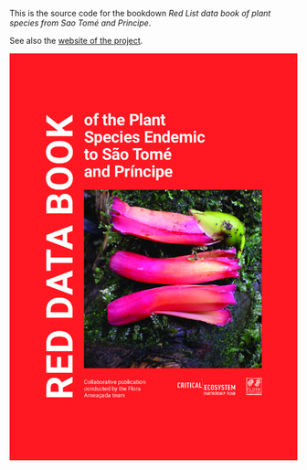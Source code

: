 


This is the source code for the bookdown *Red List data book of plant species from Sao Tomé and Principe*.
  
  
See also the [website of the project](https://cepf-stp-threat-flora.netlify.app).

![](front_page.png)

